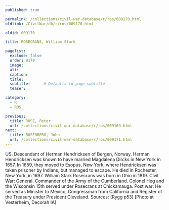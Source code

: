 ```yaml
---
published: true

permalink: /collections/civil-war-database/r/ros/009170.html
oldlink: /CivilWar/db/r/ros/009170.html

oldid: 009170

title: ROSECRANS, William Stark

pagelist:
  exclude: false
  order: 9170
  image: 
  alt:
  caption:
  title:
  subtitle:      # Defaults to page subtitle
  teaser:

category: 
  - R 
  - ROS

previous:
  title: ROSE, Peter
  url: /collections/civil-war-database/r/ros/009169.html  
next:
  title: ROSENBERG, John
  url: /collections/civil-war-database/r/ros/009171.html   
---
```

US. Descendant of Herman Hendricksen of Bergen, Norway. Herman Hendricksen was known to have married Magdalena Dircks in New York in 1657. In 1659, they moved to Esopus, New York, where Hendricksen was taken prisoner by Indians, but managed to escape. He died in Rochester, New York, in 1697. William Stark Rosecrans was born in Ohio in 1819. Civil War: General. Commander of the Army of the Cumberland. Colonel Heg and the Wisconsin 15th served under Rosecrans at Chickamauga. Post war: He served as Minister to Mexico, Congressman from California and Register of the Treasury under President Cleveland. Sources: (Rygg p53) [Photo at Vesterheim, Decorah IA]